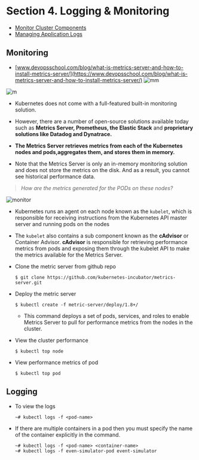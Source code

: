 # Section 4. Logging & Monitoring

- [Monitor Cluster Components](#Monitoring)  
- [Managing Application Logs](#Logging)  

## Monitoring  
- [www.devopsschool.com/blog/what-is-metrics-server-and-how-to-install-metrics-server/](https://www.devopsschool.com/blog/what-is-metrics-server-and-how-to-install-metrics-server/) 
![mm](https://www.devopsschool.com/blog/wp-content/uploads/2020/08/metrics-server-cadvisor.jpg)  

![m](https://github.com/kodekloudhub/certified-kubernetes-administrator-course/blob/master/images/mon.PNG)
- Kubernetes does not come with a full-featured built-in monitoring solution.
- However, there are a number of open-source solutions available today such as **Metrics Server, Prometheus, the Elastic Stack** and **proprietary solutions like Datadog and Dynatrace.**

- **The Metrics Server retrieves metrics from each of the Kubernetes nodes and pods,aggregates them, and stores them in memory.**
- Note that the Metrics Server is only an in-memory monitoring solution and does not store the metrics on the disk. And as a result, you cannot see historical performance data.

> *How are the metrics generated for the PODs on these nodes?*

![monitor](https://github.com/kodekloudhub/certified-kubernetes-administrator-course/blob/master/images/ca.PNG)

- Kubernetes runs an agent on each node known as the `kubelet`, which is responsible for receiving instructions from the Kubernetes API master server and running pods on the nodes
- The `kubelet` also contains a sub component known as the **cAdvisor** or Container Advisor. **cAdvisor** is responsible for retrieving performance metrics from pods and exposing them through the kubelet API to make the metrics available for the Metrics Server.

- Clone the metric server from github repo
  ```
  $ git clone https://github.com/kubernetes-incubator/metrics-server.git
  ```
- Deploy the metric server
  ```
  $ kubectl create -f metric-server/deploy/1.8+/
  ```
    - This command deploys a set of pods, services, and roles to enable Metrics Server to pull for performance metrics from the nodes in the cluster.

- View the cluster performance
  ```
  $ kubectl top node
  ```
- View performance metrics of pod
  ```
  $ kubectl top pod
  ```

## Logging

- To view the logs
  ```
  ~# kubectl logs -f <pod-name>
  ```
- If there are multiple containers in a pod then you must specify the name of the container explicitly in the command.
  ```
  ~# kubectl logs -f <pod-name> <container-name>
  ~# kubectl logs -f even-simulator-pod event-simulator
  ```